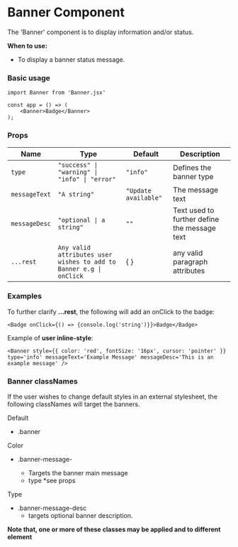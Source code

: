 # Banner Component

The 'Banner' component is to display information and/or status.

**When to use:**
- To display a banner status message.


### Basic usage
```
import Banner from 'Banner.jsx'

const app = () => (
    <Banner>Badge</Banner>
);
```
### Props

| Name      | Type          | Default       | Description                                 |
|-----------|---------------|---------------|---------------------------------------------|
| `type` | `"success" \| "warning" \| "info" \| "error"`      | `"info"`   | Defines the banner type        |
| `messageText`    | `"A string"` |  `"Update available"`  | The message text
| `messageDesc` | `"optional \| a string"`    | `""`   | Text used to further define the message text |
| `...rest` | `Any valid attributes user wishes to add to Banner e.g \| onClick`   | { } | any valid paragraph attributes

### Examples

 To further clarify **...rest**, the following will add an onClick to the badge:
```
<Badge onClick={() => {console.log('string')}}>Badge</Badge>
```

Example of **user inline-style**:
```
<Banner style={{ color: 'red', fontSize: '16px', cursor: 'pointer' }} type='info' messageText='Example Message' messageDesc='This is an example message' />
```

### Banner classNames
If the user wishes to change default styles in an external stylesheet, the following classNames will target the banners.


Default 
- .banner

Color
- .banner-message-<type>
    - Targets the banner main message
    - type *see props

Type
- .banner-message-desc
    - targets optional banner description.

**Note that, one or more of these classes may be applied and to different element**

